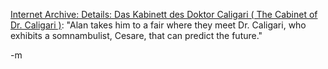 <a href="http://www.archive.org/details/DasKabinettdesDoktorCaligariTheCabinetofDrCaligari">Internet Archive: Details: Das Kabinett des Doktor Caligari ( The Cabinet of Dr. Caligari )</a>: "Alan takes him to a fair where they meet Dr. Caligari, who exhibits a somnambulist, Cesare, that can predict the future."

-m